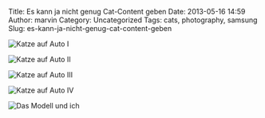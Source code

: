 Title: Es kann ja nicht genug Cat-Content geben
Date: 2013-05-16 14:59
Author: marvin
Category: Uncategorized
Tags: cats, photography, samsung
Slug: es-kann-ja-nicht-genug-cat-content-geben

![Katze auf Auto I]({static}/images/8733597858_352ce0a8ef_b.jpg)

![Katze auf Auto II]({static}/images/8732777334_78727fbf86_b.jpg)

![Katze auf Auto III]({static}/images/8732485145_2ac97a2309_b.jpg)

![Katze auf Auto IV]({static}/images/8731672891_0451410308_b.jpg)

![Das Modell und ich]({static}/images/8732803024_6529fef4a9_b.jpg)

